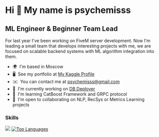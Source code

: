 <!-- 
![psychemisss github language](https://github-readme-stats.vercel.app/api/top-langs/?username=psychemisss&layout=compact&langs_count=6&theme=dracula&border_color=#eeeee4&border_radius=3) -->



Hi 👋 My name is psychemisss
============================

ML Engineer & Beginner Team Lead
--------------------------------

For last year I've been working on FiveM server development. Now I'm leading a small team that develops interesting projects with me, we are focused on scalable backend systems with ML algorithm integration into them.

*   🌍  I'm based in Moscow
*   🖥️  See my portfolio at [My Kaggle Profile](http://www.kaggle.com/psychemisss)
*   ✉️  You can contact me at [psychemisss@gmail.com](mailto:psychemisss@gmail.com)
*   🚀  I'm currently working on [DB Deployer](https://github.com/psychemisss/db-deployer)
*   🧠  I'm learning CatBoost Framework and GRPC protocol
*   🤝  I'm open to collaborating on NLP, RecSys or Metrics Learning projects
### Skills 
<!-- <p align="left">
<a href="https://www.python.org/" target="_blank" rel="noreferrer"><img src="https://raw.githubusercontent.com/danielcranney/readme-generator/main/public/icons/skills/python-colored.svg" width="36" height="36" alt="Python" /></a>
<a href="https://go.dev/doc/" target="_blank" rel="noreferrer"><img src="https://raw.githubusercontent.com/danielcranney/readme-generator/main/public/icons/skills/go-colored.svg" width="36" height="36" alt="Go" /></a>
<a href="https://docs.microsoft.com/en-us/cpp/?view=msvc-170" target="_blank" rel="noreferrer"><img src="https://raw.githubusercontent.com/danielcranney/readme-generator/main/public/icons/skills/c-colored.svg" width="36" height="36" alt="C" /></a>
<a href="https://fastapi.tiangolo.com/" target="_blank" rel="noreferrer"><img src="https://raw.githubusercontent.com/danielcranney/readme-generator/main/public/icons/skills/fastapi-colored.svg" width="36" height="36" alt="Fast API" /></a>
<a href="https://flask.palletsprojects.com/en/2.0.x/" target="_blank" rel="noreferrer"><img src="https://raw.githubusercontent.com/danielcranney/readme-generator/main/public/icons/skills/flask-colored.svg" width="36" height="36" alt="Flask" /></a>
<a href="https://www.postgresql.org/" target="_blank" rel="noreferrer"><img src="https://raw.githubusercontent.com/danielcranney/readme-generator/main/public/icons/skills/postgresql-colored.svg" width="36" height="36" alt="PostgreSQL" /></a>
<a href="https://www.mysql.com/" target="_blank" rel="noreferrer"><img src="https://raw.githubusercontent.com/danielcranney/readme-generator/main/public/icons/skills/mysql-colored.svg" width="36" height="36" alt="MySQL" /></a>
<a href="https://www.mongodb.com/" target="_blank" rel="noreferrer"><img src="https://raw.githubusercontent.com/danielcranney/readme-generator/main/public/icons/skills/mongodb-colored.svg" width="36" height="36" alt="MongoDB" /></a>
<a href="https://www.figma.com/" target="_blank" rel="noreferrer"><img src="https://raw.githubusercontent.com/danielcranney/readme-generator/main/public/icons/skills/figma-colored.svg" width="36" height="36" alt="Figma" /></a>
</p> -->
                   
<a href="http://www.github.com/psychemisss">
<img src="https://github-readme-streak-stats.herokuapp.com/?user=psychemisss&stroke=ffffff&background=1c1917&ring=f97316&fire=f97316&currStreakNum=ffffff&currStreakLabel=f97316&sideNums=ffffff&sideLabels=ffffff&dates=ffffff&hide_border=true" /></a>
<a href="https://github.com/psychemisss" align="left">
<img src="https://github-readme-stats.vercel.app/api/top-langs/?username=psychemisss&layout=compact&langs_count=7&title_color=f97316&text_color=ffffff&icon_color=f97316&bg_color=1c1917&hide_border=true&locale=en&custom_title=Top%20%Languages" alt="Top Languages" /></a>
